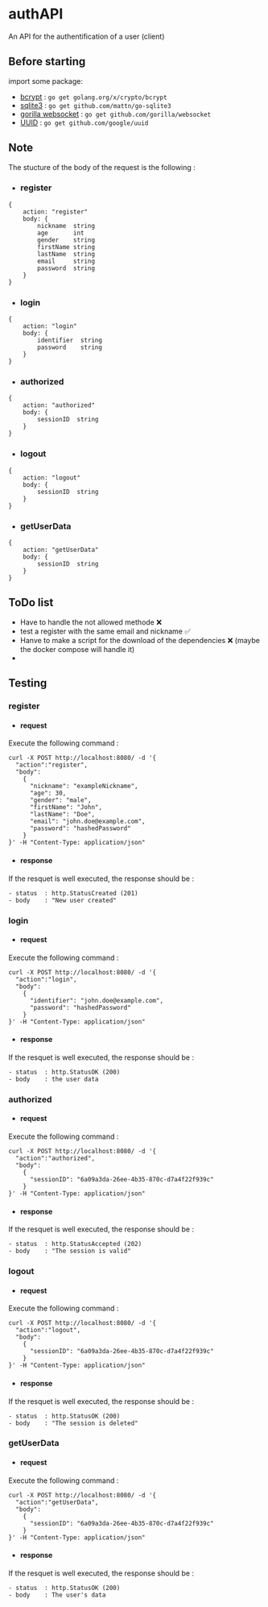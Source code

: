 # authAPI
An API for the authentification of a user (client)

## Before starting
import some package: 
- [bcrypt](https://pkg.go.dev/golang.org/x/crypto/bcrypt) : `go get golang.org/x/crypto/bcrypt`
- [sqlite3](github.com/mattn/go-sqlite3) : `go get github.com/mattn/go-sqlite3`
- [gorilla websocket](https://pkg.go.dev/github.com/gorilla/websocket) : `go get github.com/gorilla/websocket`
- [UUID](https://github.com/gofrs/uuid) : `go get github.com/google/uuid`

## Note
The stucture of the body of the request is the following :
- ### register
```
{
    action: "register"
    body: {
	    nickname  string
	    age       int   
	    gender    string
	    firstName string
	    lastName  string
	    email     string
	    password  string
    }
}
```

- ### login
```
{
    action: "login"
    body: {
	    identifier  string
	    password    string
    }
}
```

- ### authorized
```
{
    action: "authorized"
    body: {
	    sessionID  string
    }
}
```

- ### logout
```
{
    action: "logout"
    body: {
	    sessionID  string
    }
}
```

- ### getUserData
```
{
    action: "getUserData"
    body: {
	    sessionID  string
    }
}
```


## ToDo list
- Have to handle the not allowed methode ❌
- test a register with the same email and nickname ✅
- Hanve to make a script for the download of the dependencies ❌ (maybe the docker compose will handle it)
- 



## Testing
### register
- #### request
Execute the following command :
```
curl -X POST http://localhost:8080/ -d '{
  "action":"register", 
  "body": 
    { 
      "nickname": "exampleNickname",
      "age": 30,
      "gender": "male",
      "firstName": "John",
      "lastName": "Doe",
      "email": "john.doe@example.com",
      "password": "hashedPassword"
    }
}' -H "Content-Type: application/json"
```
- #### response
If the resquet is well executed, the response should be :
```
- status  : http.StatusCreated (201)
- body    : "New user created"
```

### login
- #### request
Execute the following command :
```
curl -X POST http://localhost:8080/ -d '{
  "action":"login", 
  "body": 
    { 
      "identifier": "john.doe@example.com",
      "password": "hashedPassword"
    }
}' -H "Content-Type: application/json"
```
- #### response
If the resquet is well executed, the response should be :
```
- status  : http.StatusOK (200)
- body    : the user data
```

### authorized
- #### request
Execute the following command :
```
curl -X POST http://localhost:8080/ -d '{
  "action":"authorized", 
  "body": 
    { 
      "sessionID": "6a09a3da-26ee-4b35-870c-d7a4f22f939c"
    }
}' -H "Content-Type: application/json"
```
- #### response
If the resquet is well executed, the response should be :
```
- status  : http.StatusAccepted (202)
- body    : "The session is valid"
```

### logout
- #### request
Execute the following command :
```
curl -X POST http://localhost:8080/ -d '{
  "action":"logout", 
  "body": 
    { 
      "sessionID": "6a09a3da-26ee-4b35-870c-d7a4f22f939c"
    }
}' -H "Content-Type: application/json"
```
- #### response
If the resquet is well executed, the response should be :
```
- status  : http.StatusOK (200)
- body    : "The session is deleted"
```

### getUserData
- #### request
Execute the following command :
```
curl -X POST http://localhost:8080/ -d '{
  "action":"getUserData", 
  "body": 
    { 
      "sessionID": "6a09a3da-26ee-4b35-870c-d7a4f22f939c"
    }
}' -H "Content-Type: application/json"
```
- #### response
If the resquet is well executed, the response should be :
```
- status  : http.StatusOK (200)
- body    : The user's data
```